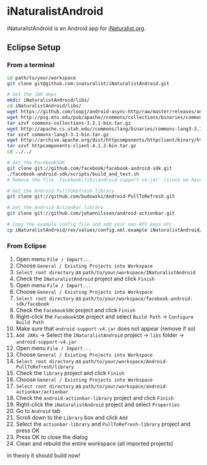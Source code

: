 # iNaturalistAndroid

iNaturalistAndroid is an Android app for [iNaturalist.org](http://www.inaturalist.org).

## Eclipse Setup

### From a terminal

```bash
cd path/to/your/workspace
git clone git@github.com:inaturalist/iNaturalistAndroid.git

# Get the JAR deps
mkdir iNaturalistAndroid/libs/
cd iNaturalistAndroid/libs/
wget https://github.com/loopj/android-async-http/raw/master/releases/android-async-http-1.3.1.jar
wget http://psg.mtu.edu/pub/apache//commons/collections/binaries/commons-collections-3.2.1-bin.tar.gz
tar xzvf commons-collections-3.2.1-bin.tar.gz
wget http://apache.cs.utah.edu//commons/lang/binaries/commons-lang3-3.1-bin.tar.gz
tar xzvf commons-lang3-3.1-bin.tar.gz
wget http://archive.apache.org/dist/httpcomponents/httpclient/binary/httpcomponents-client-4.1.2-bin.tar.gz
tar xzvf httpcomponents-client-4.1.2-bin.tar.gz
cd ../../

# Get the FacebookSDK
git clone git://github.com/facebook/facebook-android-sdk.git
./facebook-android-sdk/scripts/build_and_test.sh
# Remove the file `facebook\libs\android-support-v4.jar` (since we have a newer copy of that file within our iNat project)

# Get the Android-PullToRefresh library
git clone git://github.com/budowski/Android-PullToRefresh.git

# Get the Android-ActionBar library
git clone git://github.com/johannilsson/android-actionbar.git

# Copy the example config file and add your own API keys etc
cp iNaturalistAndroid/res/values/config.xml.example iNaturalistAndroid/res/values/config.xml
```

### From Eclipse

1. Open menu `File / Import...`
1. Choose `General / Existing Projects into Workspace`
1. `Select root directory` as `path/to/your/workspace/INaturalistAndroid`
1. Check the `INaturalistAndroid` project and click `Finish`
1. Open menu `File / Import...`
1. Choose `General / Existing Projects into Workspace`
1. `Select root directory` as `path/to/your/workspace/facebook-android-sdk/facebook`
1. Check the `FacebookSDK` project and click `Finish`
1. Right-click the `FacebookSDK` project and select `Build Path` -> `Configure Build Path`
1. Make sure that `android-support-v4.jar` does not appear (remove if so)
1. `Add JARs` -> Select the `INaturalistAndroid` project -> `libs` folder -> `android-support-v4.jar`
1. Open menu `File / Import...`
1. Choose `General / Existing Projects into Workspace`
1. `Select root directory` as `path/to/your/workspace/Android-PullToRefresh/library`
1. Check the `library` project and click `Finish`
1. Choose `General / Existing Projects into Workspace`
1. `Select root directory` as `path/to/your/workspace/android-actionbar/actionbar`
1. Check the `android-actionbar-library` project and click `Finish`
1. Right-click the `iNaturalistAndroid` project and select `Properties`
1. Go to `Android` tab
1. Scroll down to the `Library` box and click `Add`
1. Select the `actionbar-library` and `PullToRefresh-library` project and press OK
1. Press OK to close the dialog
1. Clean and rebuild the entire workspace (all imported projects)

In theory it should build now!
